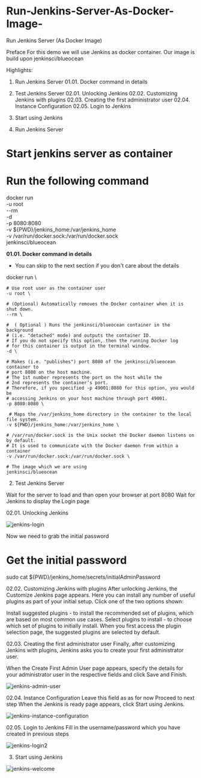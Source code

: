 # Run-Jenkins-Server-As-Docker-Image-
Run Jenkins Server (As Docker Image)


Preface
For this demo we will use Jenkins as docker container.
Our image is build upon jenkinsci/blueocean

Highlights:
01. Run Jenkins Server
01.01. Docker command in details
02. Test Jenkins Server
02.01. Unlocking Jenkins
02.02. Customizing Jenkins with plugins
02.03. Creating the first administrator user
02.04. Instance Configuration
02.05. Login to Jenkins
03. Start using Jenkins


01. Run Jenkins Server

# Start jenkins server as container
# Run the following command
docker run \
    -u root \
    --rm \
    -d \
    -p 8080:8080 \
    -v ${PWD}/jenkins_home:/var/jenkins_home \
    -v /var/run/docker.sock:/var/run/docker.sock \
    jenkinsci/blueocean
    
 <b>01.01. Docker command in details </b>
 * You can skip to the next section if you don't care about the details
 
 docker run \

    # Use root user as the container user
    -u root \
    
    # (Optional) Automatically removes the Docker container when it is shut down. 
    --rm \
    
    #  ( Optional ) Runs the jenkinsci/blueocean container in the background 
    # (i.e. "detached" mode) and outputs the container ID. 
    # If you do not specify this option, then the running Docker log
    # for this container is output in the terminal window.
    -d \

    # Makes (i.e. "publishes") port 8080 of the jenkinsci/blueocean container to
    # port 8080 on the host machine. 
    # The 1st number represents the port on the host while the 
    # 2nd represents the container’s port. 
    # Therefore, if you specified -p 49001:8080 for this option, you would be
    # accessing Jenkins on your host machine through port 49001.
    -p 8080:8080 \

     # Maps the /var/jenkins_home directory in the container to the local file system. 
    -v ${PWD}/jenkins_home:/var/jenkins_home \

    # /var/run/docker.sock is the Unix socket the Docker daemon listens on by default. 
    # It is used to communicate with the Docker daemon from within a container
    -v /var/run/docker.sock:/var/run/docker.sock \

    # The image which we are using
    jenkinsci/blueocean
    
    
 02. Test Jenkins Server

Wait for the server to load and than open your browser at port 8080
Wait for Jenkins to display the Login page

02.01. Unlocking Jenkins

![jenkins-login](https://user-images.githubusercontent.com/51197053/136697800-33dac4ba-16c5-4cc3-b157-5d8ae69a0dbd.png)

Now we need to grab the initial password

# Get the initial password
sudo cat ${PWD}/jenkins_home/secrets/initialAdminPassword

02.02. Customizing Jenkins with plugins
After unlocking Jenkins, the Customize Jenkins page appears.
Here you can install any number of useful plugins as part of your initial setup.
Click one of the two options shown:

Install suggested plugins - to install the recommended set of plugins, which are based on most common use cases.
Select plugins to install - to choose which set of plugins to initially install.
When you first access the plugin selection page, the suggested plugins are selected by default.

02.03. Creating the first administrator user
Finally, after customizing Jenkins with plugins, Jenkins asks you to create your first administrator user.

When the Create First Admin User page appears, specify the details for your administrator user in the respective fields and click Save and Finish.

![jenkins-admin-user](https://user-images.githubusercontent.com/51197053/136697892-089a15e2-c593-4328-98c8-5bee3b582003.png)


02.04. Instance Configuration
Leave this field as as for now
Proceed to next step
When the Jenkins is ready page appears, click Start using Jenkins.

![jenkins-instance-configuration](https://user-images.githubusercontent.com/51197053/136697921-9c22457d-5df9-4a0f-bd87-0c2b7d39c491.png)


02.05. Login to Jenkins
Fill in the username/password which you have created in previous steps


    
![jenkins-login2](https://user-images.githubusercontent.com/51197053/136697960-b7d3a825-a76a-42dc-96c5-6deed92fd19a.png)

03. Start using Jenkins

![jenkins-welcome](https://user-images.githubusercontent.com/51197053/136697997-fa52abe8-c230-4328-9bc3-e074422d01a1.png)
